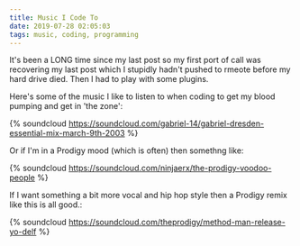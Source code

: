 ```yaml
---
title: Music I Code To
date: 2019-07-28 02:05:03
tags: music, coding, programming
---
```


It's been a LONG time since my last post so my first port of call was recovering my last post which I stupidly hadn't pushed to rmeote before my hard drive died. Then I had to play with some plugins.

Here's some of the music I like to listen to when coding to get my blood pumping and get in 'the zone':

{% soundcloud https://soundcloud.com/gabriel-14/gabriel-dresden-essential-mix-march-9th-2003 %}

Or if I'm in a Prodigy mood (which is often) then somethng like:

{% soundcloud https://soundcloud.com/ninjaerx/the-prodigy-voodoo-people %}

If I want something a bit more vocal and hip hop style then a Prodigy remix like this is all good.:

{% soundcloud https://soundcloud.com/theprodigy/method-man-release-yo-delf %}